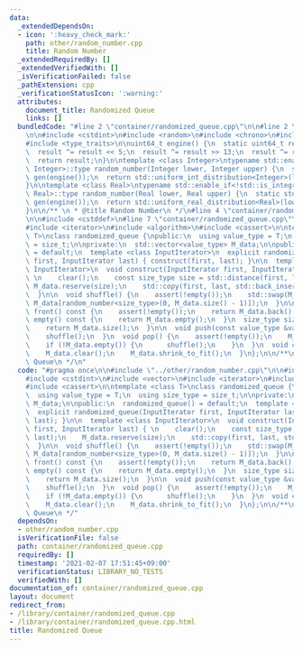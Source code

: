 ```yaml
---
data:
  _extendedDependsOn:
  - icon: ':heavy_check_mark:'
    path: other/random_number.cpp
    title: Random Number
  _extendedRequiredBy: []
  _extendedVerifiedWith: []
  _isVerificationFailed: false
  _pathExtension: cpp
  _verificationStatusIcon: ':warning:'
  attributes:
    document_title: Randomized Queue
    links: []
  bundledCode: "#line 2 \"container/randomized_queue.cpp\"\n\n#line 2 \"other/random_number.cpp\"\
    \n\n#include <cstdint>\n#include <random>\n#include <chrono>\n#include <array>\n\
    #include <type_traits>\n\nuint64_t engine() {\n  static uint64_t result = static_cast<uint64_t>(std::chrono::system_clock::now().time_since_epoch().count());\n\
    \  result ^= result << 5;\n  result ^= result >> 13;\n  result ^= result << 7;\n\
    \  return result;\n}\n\ntemplate <class Integer>\ntypename std::enable_if<std::is_integral<Integer>::value,\
    \ Integer>::type random_number(Integer lower, Integer upper) {\n  static std::default_random_engine\
    \ gen(engine());\n  return std::uniform_int_distribution<Integer>(lower, upper)(gen);\n\
    }\n\ntemplate <class Real>\ntypename std::enable_if<!std::is_integral<Real>::value,\
    \ Real>::type random_number(Real lower, Real upper) {\n  static std::default_random_engine\
    \ gen(engine());\n  return std::uniform_real_distribution<Real>(lower, upper)(gen);\n\
    }\n\n/** \n * @title Random Number\n */\n#line 4 \"container/randomized_queue.cpp\"\
    \n\n#include <cstddef>\n#line 7 \"container/randomized_queue.cpp\"\n#include <vector>\n\
    #include <iterator>\n#include <algorithm>\n#include <cassert>\n\ntemplate <class\
    \ T>\nclass randomized_queue {\npublic:\n  using value_type = T;\n  using size_type\
    \ = size_t;\n\nprivate:\n  std::vector<value_type> M_data;\n\npublic:\n  randomized_queue()\
    \ = default;\n  template <class InputIterator>\n  explicit randomized_queue(InputIterator\
    \ first, InputIterator last) { construct(first, last); }\n\n  template <class\
    \ InputIterator>\n  void construct(InputIterator first, InputIterator last) {\
    \ \n    clear();\n    const size_type size = std::distance(first, last);\n   \
    \ M_data.reserve(size);\n    std::copy(first, last, std::back_inserter(M_data));\n\
    \  }\n\n  void shuffle() {\n    assert(!empty());\n    std::swap(M_data.back(),\
    \ M_data[random_number<size_type>(0, M_data.size() - 1)]);\n  }\n\n  value_type\
    \ front() const {\n    assert(!empty());\n    return M_data.back();\n  }\n  bool\
    \ empty() const {\n    return M_data.empty();\n  }\n  size_type size() const {\n\
    \    return M_data.size();\n  }\n\n  void push(const value_type &val) {\n    M_data.push_back(val);\n\
    \    shuffle();\n  }\n  void pop() {\n    assert(!empty());\n    M_data.pop_back();\n\
    \    if (!M_data.empty()) {\n      shuffle();\n    }\n  }\n  void clear() {\n\
    \    M_data.clear();\n    M_data.shrink_to_fit();\n  }\n};\n\n/**\n * @title Randomized\
    \ Queue\n */\n"
  code: "#pragma once\n\n#include \"../other/random_number.cpp\"\n\n#include <cstddef>\n\
    #include <cstdint>\n#include <vector>\n#include <iterator>\n#include <algorithm>\n\
    #include <cassert>\n\ntemplate <class T>\nclass randomized_queue {\npublic:\n\
    \  using value_type = T;\n  using size_type = size_t;\n\nprivate:\n  std::vector<value_type>\
    \ M_data;\n\npublic:\n  randomized_queue() = default;\n  template <class InputIterator>\n\
    \  explicit randomized_queue(InputIterator first, InputIterator last) { construct(first,\
    \ last); }\n\n  template <class InputIterator>\n  void construct(InputIterator\
    \ first, InputIterator last) { \n    clear();\n    const size_type size = std::distance(first,\
    \ last);\n    M_data.reserve(size);\n    std::copy(first, last, std::back_inserter(M_data));\n\
    \  }\n\n  void shuffle() {\n    assert(!empty());\n    std::swap(M_data.back(),\
    \ M_data[random_number<size_type>(0, M_data.size() - 1)]);\n  }\n\n  value_type\
    \ front() const {\n    assert(!empty());\n    return M_data.back();\n  }\n  bool\
    \ empty() const {\n    return M_data.empty();\n  }\n  size_type size() const {\n\
    \    return M_data.size();\n  }\n\n  void push(const value_type &val) {\n    M_data.push_back(val);\n\
    \    shuffle();\n  }\n  void pop() {\n    assert(!empty());\n    M_data.pop_back();\n\
    \    if (!M_data.empty()) {\n      shuffle();\n    }\n  }\n  void clear() {\n\
    \    M_data.clear();\n    M_data.shrink_to_fit();\n  }\n};\n\n/**\n * @title Randomized\
    \ Queue\n */"
  dependsOn:
  - other/random_number.cpp
  isVerificationFile: false
  path: container/randomized_queue.cpp
  requiredBy: []
  timestamp: '2021-02-07 17:51:45+09:00'
  verificationStatus: LIBRARY_NO_TESTS
  verifiedWith: []
documentation_of: container/randomized_queue.cpp
layout: document
redirect_from:
- /library/container/randomized_queue.cpp
- /library/container/randomized_queue.cpp.html
title: Randomized Queue
---
```

